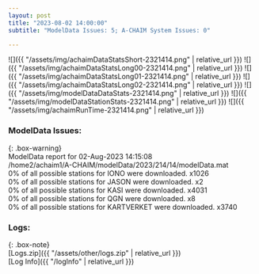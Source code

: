 ```yaml
---
layout: post
title: "2023-08-02 14:00:00"
subtitle: "ModelData Issues: 5; A-CHAIM System Issues: 0"

---
```


![]({{ "/assets/img/achaimDataStatsShort-2321414.png" | relative_url }})
![]({{ "/assets/img/achaimDataStatsLong00-2321414.png" | relative_url }})
![]({{ "/assets/img/achaimDataStatsLong01-2321414.png" | relative_url }})
![]({{ "/assets/img/achaimDataStatsLong02-2321414.png" | relative_url }})
![]({{ "/assets/img/modelDataDataStats-2321414.png" | relative_url }})
![]({{ "/assets/img/modelDataStationStats-2321414.png" | relative_url }})
![]({{ "/assets/img/achaimRunTime-2321414.png" | relative_url }})


### ModelData Issues:  
  
{: .box-warning}  
 ModelData report for 02-Aug-2023 14:15:08   
 /home2/achaim1/A-CHAIM/modelData/2023/214/14/modelData.mat   
 0% of all possible stations for IONO were downloaded. x1026   
 0% of all possible stations for JASON were downloaded. x2   
 0% of all possible stations for KASI were downloaded. x4031   
 0% of all possible stations for QGN were downloaded. x8   
 0% of all possible stations for KARTVERKET were downloaded. x3740   
  


### Logs:  
  
{: .box-note}  
[Logs.zip]({{ "/assets/other/logs.zip" | relative_url }})  
[Log Info]({{ "/logInfo" | relative_url }})  

